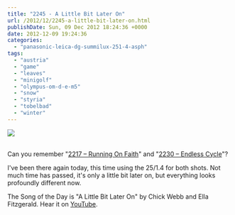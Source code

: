 ```yaml
---
title: "2245 - A Little Bit Later On"
url: /2012/12/2245-a-little-bit-later-on.html
publishDate: Sun, 09 Dec 2012 18:24:36 +0000
date: 2012-12-09 19:24:36
categories: 
  - "panasonic-leica-dg-summilux-251-4-asph"
tags: 
  - "austria"
  - "game"
  - "leaves"
  - "minigolf"
  - "olympus-om-d-e-m5"
  - "snow"
  - "styria"
  - "tobelbad"
  - "winter"
---
```

<div class="container">
<div class="center"><a target="_blank" href="https://d25zfm9zpd7gm5.cloudfront.net/1200x1200/2012/20121209_113800_lr.jpg"><img src="https://d25zfm9zpd7gm5.cloudfront.net/0600x0600/2012/20121209_113800_lr.jpg" /></a></div>
</div>
<br />

Can you remember "<a href="/2012/11/2217-running-on-faith.html" target="_blank">2217 – Running On Faith</a>" and "<a href="/2012/11/2230-endless-cycle.html" target="_blank">2230 – Endless Cycle</a>"?

<a target="_blank" href="https://d25zfm9zpd7gm5.cloudfront.net/1200x1200/2012/20121209_111836_lr.jpg"><img style="margin: 0pt 10px 0pt 0px; float: left;" src="https://d25zfm9zpd7gm5.cloudfront.net/0150x0150/2012/20121209_111836_lr.jpg" alt="" border="0" /></a> I've been there again today, this time using the 25/1.4 for both shots. Not much time has passed, it's only a little bit later on, but everything looks profoundly different now.

 The Song of the Day is "A Little Bit Later On" by Chick Webb and Ella Fitzgerald. Hear it on <a href="http://www.youtube.com/watch?v=Zj-R7R33vM4" target="_blank">YouTube</a>.
